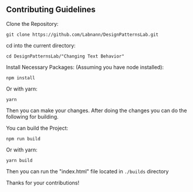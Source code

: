 ## Contributing Guidelines

Clone the Repository:

`git clone https://github.com/Labnann/DesignPatternsLab.git`

cd into the current directory:

`cd DesignPatternsLab/"Changing Text Behavior"`

Install Necessary Packages:
(Assuming you have node installed):

`npm install`

Or with yarn:

`yarn`

Then you can make your changes. After doing the changes you can do the following for building.

You can  build the Project:

`npm run build`

Or with yarn:

`yarn build`


Then you can run the "index.html" file located in `./builds` directory

Thanks for your contributions!
